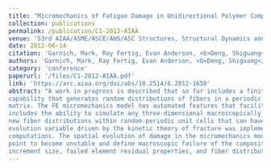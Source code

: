 ```yaml
---
title: "Micromechanics of Fatigue Damage in Unidirectional Polymer Composites"
collection: publications
permalink: /publication/C1-2012-AIAA
venue: '53rd AIAA/ASME/ASCE/AHS/ASC Structures, Structural Dynamics and Materials Conference 20th AIAA/ASME/AHS Adaptive Structures Conference 14th AIAA'
date: 2012-06-14
citation: 'Garnich, Mark, Ray Fertig, Evan Anderson, <b>Deng, Shiguang</b>. <i>53rd AIAA/ASME/ASCE/AHS/ASC Structures, Structural Dynamics and Materials Conference 20th AIAA/ASME/AHS Adaptive Structures Conference 14th AIAA</i>, Honolulu, HI, 2012.'
authors: 'Garnich, Mark, Ray Fertig, Evan Anderson, <b>Deng, Shiguang</b>'
category: 'conference'
paperurl: '/files/C1-2012-AIAA.pdf'
link: 'https://arc.aiaa.org/doi/abs/10.2514/6.2012-1650'
abstract: "A work in progress is described that so far includes a finite element (FE) micromechanics modeling
capability that generates random distributions of fibers in a periodic unit cell to predict fatigue damage in the
matrix. The FE micromechanics model has automated features that facilitate parametric studies. This
includes the ability to simulate any three-dimensional macroscopically uniform state of stress and to generate
new fiber distributions within random-periodic unit cells that can have variable numbers of fibers. A damage
evolution variable driven by the kinetic theory of fracture was implemented numerically in the FE
computations. The spatial evolution of damage in the micromechanics model causes the deformation at some
point to become unstable and define macroscopic failure of the composite. The effects of element size, time
increment size, failed element residual properties, and fiber distribution were explored."
---
```

